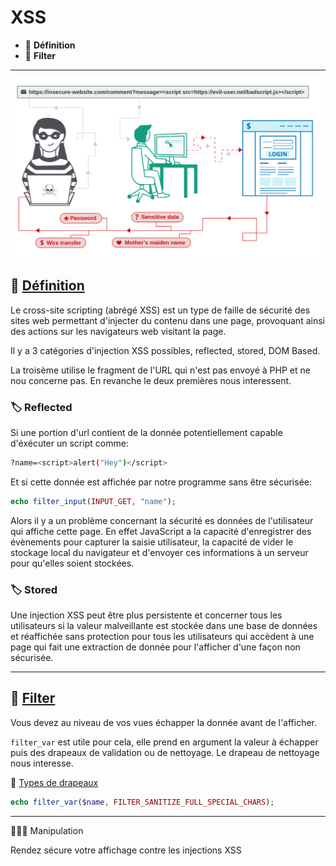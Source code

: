 # XSS

*  🔖 **Définition**
*  🔖 **Filter**

___

![images](https://raw.githubusercontent.com/seeren-training/PHP/master/wiki/resources/xss.png)

## 📑 [Définition](https://www.php.net/manual/fr/language.variables.superglobals.php)

Le cross-site scripting (abrégé XSS) est un type de faille de sécurité des sites web permettant d'injecter du contenu dans une page, provoquant ainsi des actions sur les navigateurs web visitant la page.

Il y a 3 catégories d'injection XSS possibles, reflected, stored, DOM Based.

La troisème utilise le fragment de l'URL qui n'est pas envoyé à PHP et ne nou concerne pas. En revanche le deux premières nous interessent.

### 🏷️ **Reflected**

Si une portion d'url contient de la donnée potentiellement capable d'éxécuter un script comme:

```bash
?name=<script>alert("Hey")</script>
```

Et si cette donnée est affichée par notre programme sans être sécurisée:

```php
echo filter_input(INPUT_GET, "name");
```

Alors il y a un problème concernant la sécurité es données de l'utilisateur qui affiche cette page. En effet JavaScript a la capacité d'enregistrer des évènements pour capturer la saisie utilisateur, la capacité de vider le stockage local du navigateur et d'envoyer ces informations à un serveur pour qu'elles soient stockées.

### 🏷️ **Stored**

Une injection XSS peut être plus persistente et concerner tous les utilisateurs si la valeur malveillante est stockée dans une base de données et réaffichée sans protection pour tous les utilisateurs qui accèdent à une page qui fait une extraction de donnée pour l'afficher d'une façon non sécurisée.

___

## 📑 [Filter](https://www.php.net/manual/fr/function.filter-var.php)

Vous devez au niveau de vos vues échapper la donnée avant de l'afficher.

`filter_var` est utile pour cela, elle prend en argument la valeur à échapper puis des drapeaux de validation ou de nettoyage. Le drapeau de nettoyage nous interesse.

🔗 [Types de drapeaux](https://www.php.net/manual/fr/filter.filters.sanitize.php)

```php
echo filter_var($name, FILTER_SANITIZE_FULL_SPECIAL_CHARS);
```

___

👨🏻‍💻 Manipulation

Rendez sécure votre affichage contre les injections XSS
